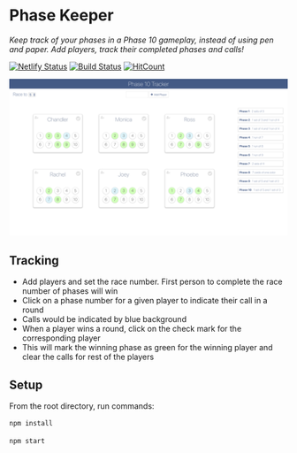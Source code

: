 # Phase Keeper

_Keep track of your phases in a Phase 10 gameplay, instead of using pen and paper. Add players, track their completed phases and calls!_

[![Netlify Status](https://api.netlify.com/api/v1/badges/1b5ceb34-f6a5-41c7-94c9-243cffa10a8d/deploy-status)](https://app.netlify.com/sites/nnaim/deploys) [![Build Status](https://travis-ci.com/nahiyannaim/Phase-Keeper.svg?branch=master)](https://travis-ci.com/nahiyannaim/Phase-Keeper) [![HitCount](http://hits.dwyl.io/nahiyannaim/https://githubcom/nahiyannaim/Phase-Keeper.svg)](http://hits.dwyl.io/nahiyannaim/https://githubcom/nahiyannaim/Phase-Keeper)

<img src="./images/screenshot.png" width="900"/>

## Tracking

- Add players and set the race number. First person to complete the race number of phases will win
- Click on a phase number for a given player to indicate their call in a round
- Calls would be indicated by blue background
- When a player wins a round, click on the check mark for the corresponding player
- This will mark the winning phase as green for the winning player and clear the calls for rest of the players

## Setup

From the root directory, run commands:

    npm install

    npm start
